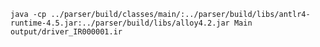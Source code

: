 `java -cp ../parser/build/classes/main/:../parser/build/libs/antlr4-runtime-4.5.jar:../parser/build/libs/alloy4.2.jar Main output/driver_IR000001.ir`